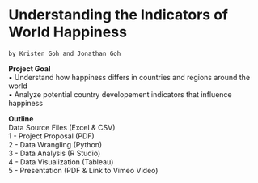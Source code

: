 # Understanding the Indicators of World Happiness
    by Kristen Goh and Jonathan Goh

**Project Goal**  
   	▪ Understand how happiness differs in countries and regions around the world  
    ▪ Analyze potential country developement indicators that influence happiness  
 
  **Outline**  
   Data Source Files (Excel & CSV)   
   1 - Project Proposal (PDF)  
   2 - Data Wrangling (Python)  
   3 - Data Analysis (R Studio)  
   4 - Data Visualization (Tableau)  
   5 - Presentation (PDF & Link to Vimeo Video)  
